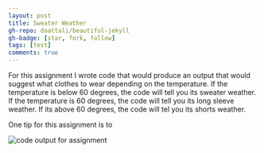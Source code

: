 ```yaml
---
layout: post
title: Sweater Weather
gh-repo: daattali/beautiful-jekyll
gh-badge: [star, fork, follow]
tags: [test]
comments: true
---
```




For this assignment I wrote code that would produce an output that would suggest what clothes to wear depending on the temperature. If the temperature is below 60 degrees, the code will tell you its sweater weather. If the temperature is 60 degrees, the code will tell you its long sleeve weather. If its above 60 degrees, the code will tel you its shorts weather. 

One tip for this assignment is to 

![code output for assignment](https:owenstadheim.github.io/assets/img/sweaterweater.png)




